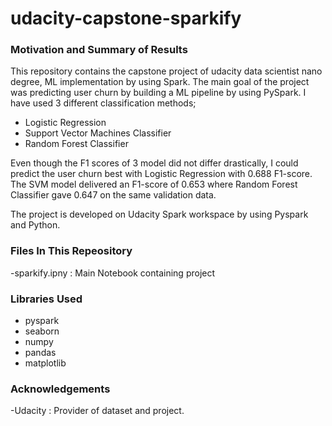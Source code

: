 # udacity-capstone-sparkify

### Motivation and Summary of Results
This repository contains the capstone project of udacity data scientist nano degree,  ML implementation by using Spark. 
The main goal of the project was predicting user churn by building a ML pipeline by using PySpark. I have used 3 different classification methods;

- Logistic Regression 
- Support Vector Machines Classifier
- Random Forest Classifier

Even though the F1 scores of 3 model did not differ drastically,  I could predict the user churn best with Logistic Regression with 0.688 F1-score.
The SVM model delivered an F1-score of 0.653 where Random Forest Classifier gave 0.647 on the same validation data.

The project is developed on Udacity Spark workspace by using Pyspark and Python. 

### Files In This Repeository

-sparkify.ipny : Main Notebook containing project

### Libraries Used

- pyspark
- seaborn
- numpy
- pandas
- matplotlib

### Acknowledgements

-Udacity : Provider of dataset and project.



